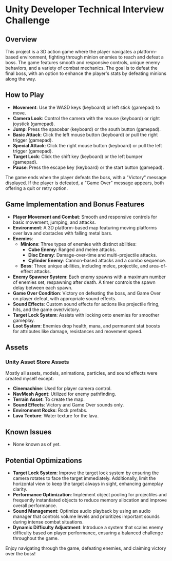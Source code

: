 # Unity Developer Technical Interview Challenge

## Overview
This project is a 3D action game where the player navigates a platform-based environment, fighting through minion enemies to reach and defeat a boss. The game features smooth and responsive controls, unique enemy behaviors, and a variety of combat mechanics. The goal is to defeat the final boss, with an option to enhance the player's stats by defeating minions along the way.

## How to Play
- **Movement**: Use the WASD keys (keyboard) or left stick (gamepad) to move.
- **Camera Look**: Control the camera with the mouse (keyboard) or right joystick (gamepad).
- **Jump**: Press the spacebar (keyboard) or the south button (gamepad).
- **Basic Attack**: Click the left mouse button (keyboard) or pull the right trigger (gamepad).
- **Special Attack**: Click the right mouse button (keyboard) or pull the left trigger (gamepad).
- **Target Lock**: Click the shift key (keyboard) or the left bumper (gamepad).
- **Pause**: Press the escape key (keyboard) or the start button (gamepad).

The game ends when the player defeats the boss, with a "Victory" message displayed. If the player is defeated, a "Game Over" message appears, both offering a quit or retry option.

## Game Implementation and Bonus Features
- **Player Movement and Combat**: Smooth and responsive controls for basic movement, jumping, and attacks.
- **Environment**: A 3D platform-based map featuring moving platforms over lava and obstacles with falling metal bars.
- **Enemies**:
  - **Minions**: Three types of enemies with distinct abilities:
    - **Cube Enemy**: Ranged and melee attacks.
    - **Disc Enemy**: Damage-over-time and multi-projectile attacks.
    - **Cylinder Enemy**: Cannon-based attacks and a combo sequence.
  - **Boss**: Three unique abilities, including melee, projectile, and area-of-effect attacks.
- **Enemy Spawner System**: Each enemy spawns with a maximum number of enemies set, respawning after death. A timer controls the spawn delay between each spawn.
- **Game Over Condition**: Victory on defeating the boss, and Game Over on player defeat, with appropriate sound effects.
- **Sound Effects**: Custom sound effects for actions like projectile firing, hits, and the game over/victory.
- **Target Lock System**: Assists with locking onto enemies for smoother gameplay.
- **Loot System**: Enemies drop health, mana, and permanent stat boosts for attributes like damage, resistances and movement speed.

## Assets
### Unity Asset Store Assets
Mostly all assets, models, animations, particles, and sound effects were created myself except:
- **Cinemachine**: Used for player camera control.
- **NavMesh Agent**: Utilized for enemy pathfinding.
- **Terrain Asset**: To create the map.
- **Sound Effects**: Victory and Game Over sounds only.
- **Environment Rocks**: Rock prefabs.
- **Lava Texture**: Water texture for the lava.

## Known Issues
- None known as of yet.

## Potential Optimizations
- **Target Lock System**: Improve the target lock system by ensuring the camera rotates to face the target immediately. Additionally, limit the horizontal view to keep the target always in sight, enhancing gameplay clarity.
- **Performance Optimization**: Implement object pooling for projectiles and frequently instantiated objects to reduce memory allocation and improve overall performance.
- **Sound Management**: Optimize audio playback by using an audio manager that controls volume levels and prioritizes important sounds during intense combat situations.
- **Dynamic Difficulty Adjustment**: Introduce a system that scales enemy difficulty based on player performance, ensuring a balanced challenge throughout the game.


Enjoy navigating through the game, defeating enemies, and claiming victory over the boss!
